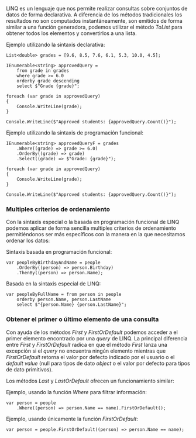 LINQ es un lenguaje que nos permite realizar consultas sobre conjuntos de datos de forma declarativa. A diferencia de los métodos tradicionales los resultados no son computados instantáneamente, son emitidos de forma similar a una función generadora, podemos utilizar el método *ToList* para obtener todos los elementos y convertirlos a una lista.

Ejemplo utilizando la sintaxis declarativa:

```
List<double> grades = [9.6, 8.5, 7.6, 6.1, 5.3, 10.0, 4.5];

IEnumerable<string> approvedQuery =
    from grade in grades
    where grade >= 6.0
    orderby grade descending
    select $"Grade {grade}";

foreach (var grade in approvedQuery)
{
    Console.WriteLine(grade);
}

Console.WriteLine($"Approved students: {approvedQuery.Count()}");
```

Ejemplo utilizando la sintaxis de programación funcional:

```
IEnumerable<string> approvedQueryF = grades
    .Where((grade) => grade >= 6.0)
    .OrderBy((grade) => grade)
    .Select((grade) => $"Grade: {grade}");

foreach (var grade in approvedQuery)
{
    Console.WriteLine(grade);
}

Console.WriteLine($"Approved students: {approvedQuery.Count()}");
```
### Multiples criterios de ordenamiento

Con la sintaxis especial o la basada en programación funcional de LINQ podemos aplicar de forma sencilla multiples criterios de ordenamiento permitiéndonos ser más específicos con la manera en la que necesitamos ordenar los datos:

Sintaxis basada en programación funcional:

```
var peopleByBirthdayAndName = people
	.OrderBy((person) => person.Birthday)
	.ThenBy((person) => person.Name);
```

Basada en la sintaxis especial de LINQ:

```
var peopleByFullName = from person in people
    orderby person.Name, person.LastName
    select $"{person.Name} {person.LastName}";
```
### Obtener el primer o último elemento de una consulta

Con ayuda de los métodos *First* y *FirstOrDefault* podemos acceder a el primer elemento encontrado por una *query* de LINQ. La principal diferencia entre *First* y *FirstOrDefault* radica en que el método *First* lanza una excepción si el *query* no encuentra ningún elemento mientras que *FirstOrDefault* retorna el valor por defecto indicado por el usuario o el *default value* (null para tipos de dato *object* o el valor por defecto para tipos de dato primitivos).

Los métodos *Last* y *LastOrDefault* ofrecen un funcionamiento similar:

Ejemplo, usando la función *Where* para filtrar información:

```
var person = people
    .Where((person) => person.Name == name).FirstOrDefault();
```

Ejemplo, usando únicamente la función *FirstOrDefault*:

```
var person = people.FirstOrDefault((person) => person.Name == name);
```